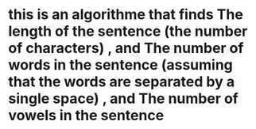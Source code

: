 # this is an algorithme that finds The length of the sentence (the number of characters) , and The number of words in the sentence (assuming that the words are separated by a single space) , and The number of vowels in the sentence
